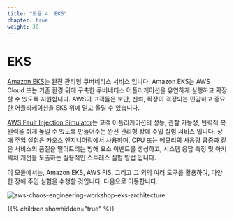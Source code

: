 ```yaml
---
title: "모듈 4: EKS"
chapter: true
weight: 30
---
```


# EKS

[Amazon EKS](https://aws.amazon.com/eks/)는 완전 관리형 쿠버네티스 서비스 입니다. Amazon EKS는 AWS Cloud 또는 기존 환경 위에 구축한 쿠버네티스 어플리케이션을 유연하게 실행하고 확장할 수 있도록 지원합니다. AWS의 고객들은 보안, 신뢰, 확장이 걱정되는 민감하고 중요한 어플리케이션을 EKS 위에 믿고 올릴 수 있습니다.

[AWS Fault Injection Simulator](https://aws.amazon.com/fis/)는 고객 어플리케이션의 성능, 관찰 가능성, 탄력적 복원력을 쉬게 높일 수 있도록 만들어주는 완전 관리형 장애 주입 실험 서비스 입니다. 장애 주입 실험은 카오스 엔지니어링에서 사용하며, CPU 또는 메모리의 사용량 급증과 같은 서비스의 품질을 떨어트리는 방해 요소 이벤트를 생성하고, 시스템 응답 측정 및 아키텍처 개선을 도출하는 실용적인 스트레스 실험 방법 입니다.

이 모듈에서는, Amazon EKS, AWS FIS, 그리고 그 외의 여러 도구를 활용하여, 다양한 장애 주입 실험을 수행할 것입니다. 다음으로 이동합니다.

![aws-chaos-engineering-workshop-eks-architecture](/images/30_eks/aws-chaos-engineering-workshop-eks-architecture.png)

{{% children showhidden="true" %}}
